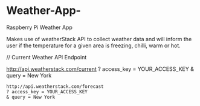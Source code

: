 # Weather-App-
Raspberry Pi Weather App

Makes use of weatherStack API to collect weather data and will inform the user if the temperature for a given area is freezing, chilli, warm or hot. 

// Current Weather API Endpoint

http://api.weatherstack.com/current
? access_key = YOUR_ACCESS_KEY
    & query = New York


    http://api.weatherstack.com/forecast
    ? access_key = YOUR_ACCESS_KEY
    & query = New York
